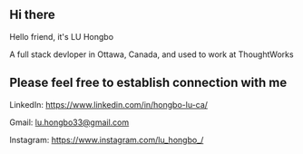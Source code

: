 ## Hi there

Hello friend, it's LU Hongbo

A full stack devloper in Ottawa, Canada, and used to work at ThoughtWorks

## Please feel free to establish connection with me

LinkedIn: https://www.linkedin.com/in/hongbo-lu-ca/

Gmail: lu.hongbo33@gmail.com

Instagram: https://www.instagram.com/lu_hongbo_/

<!--
**LU-Hongbo/LU-Hongbo** is a ✨ _special_ ✨ repository because its `README.md` (this file) appears on your GitHub profile.

Here are some ideas to get you started:

- 🔭 I’m currently working on ...
- 🌱 I’m currently learning ...
- 👯 I’m looking to collaborate on ...
- 🤔 I’m looking for help with ...
- 💬 Ask me about ...
- 📫 How to reach me: ...
- 😄 Pronouns: ...
- ⚡ Fun fact: ...
-->
